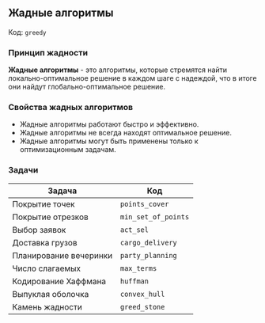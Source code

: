 ## Жадные алгоритмы

Код: `greedy`

### Принцип жадности

**Жадные алгоритмы** - это алгоритмы, которые стремятся найти локально-оптимальное решение в каждом шаге с надеждой, что
в
итоге они найдут глобально-оптимальное решение.

### Свойства жадных алгоритмов

- Жадные алгоритмы работают быстро и эффективно.
- Жадные алгоритмы не всегда находят оптимальное решение.
- Жадные алгоритмы могут быть применены только к оптимизационным задачам.

### Задачи

| Задача                 | Код                 |
|------------------------|---------------------|
| Покрытие точек         | `points_cover`      |
| Покрытие отрезков      | `min_set_of_points` |
| Выбор заявок           | `act_sel`           |
| Доставка грузов        | `cargo_delivery`    |
| Планирование вечеринки | `party_planning`    |
| Число слагаемых        | `max_terms`         |
| Кодирование Хаффмана   | `huffman`           |
| Выпуклая оболочка      | `convex_hull`       |
| Камень жадности        | `greed_stone`       |